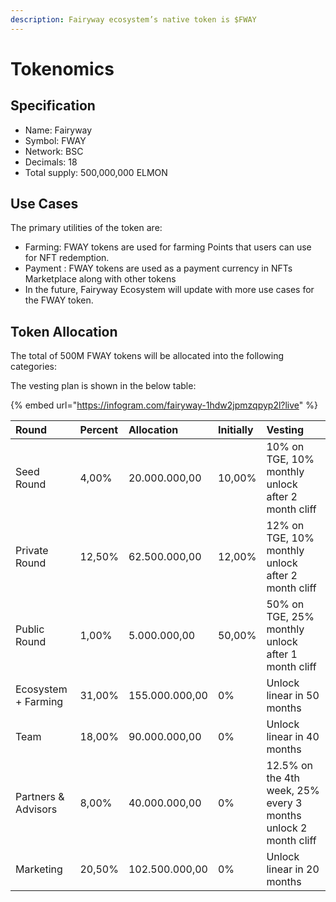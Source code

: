 ```yaml
---
description: Fairyway ecosystem’s native token is $FWAY
---
```


# Tokenomics



## Specification

* Name: Fairyway
* Symbol: FWAY
* Network: BSC
* Decimals: 18
* Total supply: 500,000,000 ELMON

## Use Cases

The primary utilities of the  token are:

* Farming: FWAY tokens are used for farming Points that users can use for NFT redemption. 
* Payment : FWAY tokens are used as a payment currency in  NFTs Marketplace along with other tokens
* In the future, Fairyway Ecosystem will update with more use cases for the FWAY token.

## Token Allocation

The total of 500M FWAY tokens will be allocated into the following categories: 

The vesting plan is shown in the below table:

{% embed url="https://infogram.com/fairyway-1hdw2jpmzqpyp2l?live" %}





| Round | Percent | Allocation | Initially | Vesting |
| :--- | :--- | :--- | :--- | :--- |
| Seed Round | 4,00% | 20.000.000,00 | 10,00% | 10% on TGE, 10% monthly unlock after 2 month cliff |
| Private Round | 12,50% | 62.500.000,00 | 12,00% | 12% on TGE, 10% monthly unlock after 2 month cliff |
| Public Round | 1,00% | 5.000.000,00 | 50,00% | 50% on TGE, 25% monthly unlock after 1 month cliff |
| Ecosystem + Farming | 31,00% | 155.000.000,00 | 0% | Unlock linear in 50 months |
| Team | 18,00% | 90.000.000,00 | 0% | Unlock linear in 40 months |
| Partners & Advisors | 8,00% | 40.000.000,00 | 0% | 12.5% on the 4th week, 25% every 3 months unlock 2 month cliff |
| Marketing | 20,50% | 102.500.000,00 | 0% | Unlock linear in 20 months |



